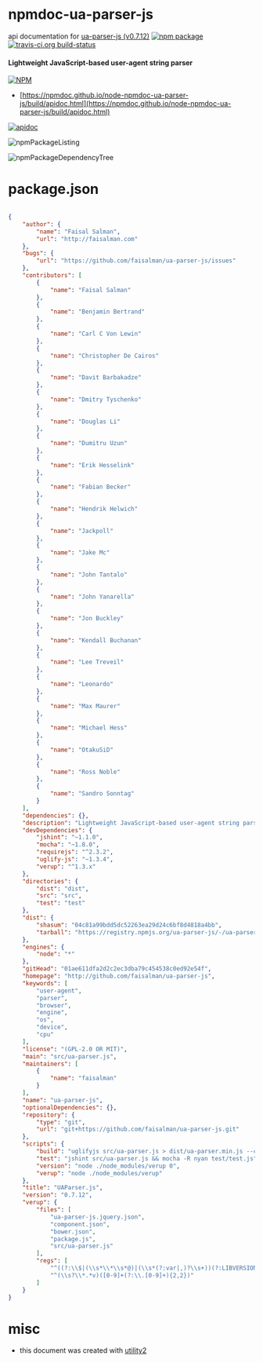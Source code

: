 # npmdoc-ua-parser-js

api documentation for  [ua-parser-js (v0.7.12)](http://github.com/faisalman/ua-parser-js)  [![npm package](https://img.shields.io/npm/v/npmdoc-ua-parser-js.svg?style=flat-square)](https://www.npmjs.org/package/npmdoc-ua-parser-js) [![travis-ci.org build-status](https://api.travis-ci.org/npmdoc/node-npmdoc-ua-parser-js.svg)](https://travis-ci.org/npmdoc/node-npmdoc-ua-parser-js)
#### Lightweight JavaScript-based user-agent string parser

[![NPM](https://nodei.co/npm/ua-parser-js.png?downloads=true&downloadRank=true&stars=true)](https://www.npmjs.com/package/ua-parser-js)

- [https://npmdoc.github.io/node-npmdoc-ua-parser-js/build/apidoc.html](https://npmdoc.github.io/node-npmdoc-ua-parser-js/build/apidoc.html)

[![apidoc](https://npmdoc.github.io/node-npmdoc-ua-parser-js/build/screenCapture.buildCi.browser.%252Ftmp%252Fbuild%252Fapidoc.html.png)](https://npmdoc.github.io/node-npmdoc-ua-parser-js/build/apidoc.html)

![npmPackageListing](https://npmdoc.github.io/node-npmdoc-ua-parser-js/build/screenCapture.npmPackageListing.svg)

![npmPackageDependencyTree](https://npmdoc.github.io/node-npmdoc-ua-parser-js/build/screenCapture.npmPackageDependencyTree.svg)



# package.json

```json

{
    "author": {
        "name": "Faisal Salman",
        "url": "http://faisalman.com"
    },
    "bugs": {
        "url": "https://github.com/faisalman/ua-parser-js/issues"
    },
    "contributors": [
        {
            "name": "Faisal Salman"
        },
        {
            "name": "Benjamin Bertrand"
        },
        {
            "name": "Carl C Von Lewin"
        },
        {
            "name": "Christopher De Cairos"
        },
        {
            "name": "Davit Barbakadze"
        },
        {
            "name": "Dmitry Tyschenko"
        },
        {
            "name": "Douglas Li"
        },
        {
            "name": "Dumitru Uzun"
        },
        {
            "name": "Erik Hesselink"
        },
        {
            "name": "Fabian Becker"
        },
        {
            "name": "Hendrik Helwich"
        },
        {
            "name": "Jackpoll"
        },
        {
            "name": "Jake Mc"
        },
        {
            "name": "John Tantalo"
        },
        {
            "name": "John Yanarella"
        },
        {
            "name": "Jon Buckley"
        },
        {
            "name": "Kendall Buchanan"
        },
        {
            "name": "Lee Treveil"
        },
        {
            "name": "Leonardo"
        },
        {
            "name": "Max Maurer"
        },
        {
            "name": "Michael Hess"
        },
        {
            "name": "OtakuSiD"
        },
        {
            "name": "Ross Noble"
        },
        {
            "name": "Sandro Sonntag"
        }
    ],
    "dependencies": {},
    "description": "Lightweight JavaScript-based user-agent string parser",
    "devDependencies": {
        "jshint": "~1.1.0",
        "mocha": "~1.8.0",
        "requirejs": "^2.3.2",
        "uglify-js": "~1.3.4",
        "verup": "^1.3.x"
    },
    "directories": {
        "dist": "dist",
        "src": "src",
        "test": "test"
    },
    "dist": {
        "shasum": "04c81a99bdd5dc52263ea29d24c6bf8d4818a4bb",
        "tarball": "https://registry.npmjs.org/ua-parser-js/-/ua-parser-js-0.7.12.tgz"
    },
    "engines": {
        "node": "*"
    },
    "gitHead": "01ae611dfa2d2c2ec3dba79c454538c0ed92e54f",
    "homepage": "http://github.com/faisalman/ua-parser-js",
    "keywords": [
        "user-agent",
        "parser",
        "browser",
        "engine",
        "os",
        "device",
        "cpu"
    ],
    "license": "(GPL-2.0 OR MIT)",
    "main": "src/ua-parser.js",
    "maintainers": [
        {
            "name": "faisalman"
        }
    ],
    "name": "ua-parser-js",
    "optionalDependencies": {},
    "repository": {
        "type": "git",
        "url": "git+https://github.com/faisalman/ua-parser-js.git"
    },
    "scripts": {
        "build": "uglifyjs src/ua-parser.js > dist/ua-parser.min.js --comments '/UAParser\\.js/' && uglifyjs src/ua-parser.js > dist/ua-parser.pack.js --comments '/UAParser\\.js/' --compress --mangle",
        "test": "jshint src/ua-parser.js && mocha -R nyan test/test.js",
        "version": "node ./node_modules/verup 0",
        "verup": "node ./node_modules/verup"
    },
    "title": "UAParser.js",
    "version": "0.7.12",
    "verup": {
        "files": [
            "ua-parser-js.jquery.json",
            "component.json",
            "bower.json",
            "package.js",
            "src/ua-parser.js"
        ],
        "regs": [
            "^((?:\\$|(\\s*\\*\\s*@)|(\\s*(?:var|,)?\\s+))(?:LIBVERSION|version)[\\s\\:='\"]+)([0-9]+(?:\\.[0-9]+){2,2})",
            "^(\\s?\\*.*v)([0-9]+(?:\\.[0-9]+){2,2})"
        ]
    }
}
```



# misc
- this document was created with [utility2](https://github.com/kaizhu256/node-utility2)
